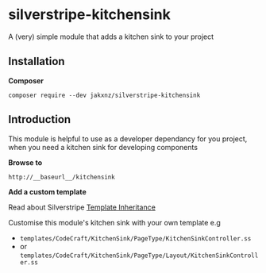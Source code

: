 # silverstripe-kitchensink
A (very) simple module that adds a kitchen sink to your project

## Installation

**Composer**

`composer require --dev jakxnz/silverstripe-kitchensink`

## Introduction

This module is helpful to use as a developer dependancy for you project, when you need a kitchen sink for developing components

**Browse to**

`http://__baseurl__/kitchensink`

**Add a custom template**

Read about Silverstripe [Template Inheritance](https://docs.silverstripe.org/en/4/developer_guides/templates/template_inheritance/)

Customise this module's kitchen sink with your own template e.g

- `templates/CodeCraft/KitchenSink/PageType/KitchenSinkController.ss`
- or `templates/CodeCraft/KitchenSink/PageType/Layout/KitchenSinkController.ss`